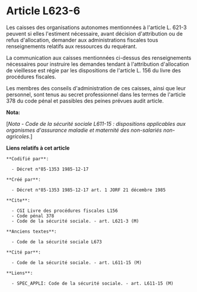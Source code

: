 # Article L623-6

Les caisses des organisations autonomes mentionnées à l'article L. 621-3 peuvent si elles l'estiment nécessaire, avant
décision d'attribution ou de refus d'allocation, demander aux administrations fiscales tous renseignements relatifs aux
ressources du requérant. 

La communication aux caisses mentionnées ci-dessus des renseignements nécessaires pour instruire les demandes tendant à
l'attribution d'allocation de vieillesse est régie par les dispositions de l'article L. 156 du livre des procédures fiscales.

Les membres des conseils d'administration de ces caisses, ainsi que leur personnel, sont tenus au secret professionnel dans
les termes de l'article 378 du code pénal et passibles des peines prévues audit article.

**Nota:**

[*Nota - Code de la sécurité sociale L611-15 : dispositions applicables aux organismes d'assurance maladie et maternité des
non-salariés non-agricoles.*]

**Liens relatifs à cet article**

	**Codifié par**:

	  - Décret n°85-1353 1985-12-17

	**Créé par**:

	  - Décret n°85-1353 1985-12-17 art. 1 JORF 21 décembre 1985

	**Cite**:

	  - CGI Livre des procédures fiscales L156
	  - Code pénal 378
	  - Code de la sécurité sociale. - art. L621-3 (M)

	**Anciens textes**:

	  - Code de la sécurité sociale L673

	**Cité par**:

	  - Code de la sécurité sociale. - art. L611-15 (M)

	**Liens**:

	  - SPEC_APPLI: Code de la sécurité sociale. - art. L611-15 (M)
